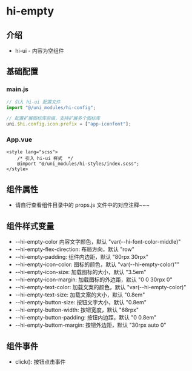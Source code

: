 # hi-empty

## 介绍

-   hi-ui - 内容为空组件

## 基础配置

### main.js

```javascript
// 引入 hi-ui 配置文件
import "@/uni_modules/hi-config";

// 配置扩展图标库前缀，支持扩展多个图标库
uni.$hi.config.icon.prefix = ["app-iconfont"];
```

### App.vue

```vue
<style lang="scss">
    /* 引入 hi-ui 样式  */
    @import "@/uni_modules/hi-styles/index.scss";
</style>
```

## 组件属性

-   请自行查看组件目录中的 props.js 文件中的对应注释~~~

## 组件样式变量

-   --hi-empty-color 内容文字颜色，默认 "var(--hi-font-color-middle)"
-   --hi-empty-flex-direction: 布局方向，默认 "row"
-   --hi-empty-padding: 组件内边距，默认 "80rpx 30rpx"
-   --hi-empty-icon-color: 图标的颜色，默认 "var(--hi-empty-color)""
-   --hi-empty-icon-size: 加载图标的大小，默认 "3.5em"
-   --hi-empty-icon-margin: 加载图标的外边距，默认 "0 0 30rpx 0"
-   --hi-empty-text-color: 加载文案的颜色，默认 "var(--hi-empty-color)"
-   --hi-empty-text-size: 加载文案的大小，默认 "0.8em"
-   --hi-empty-button-size: 按钮文字大小，默认 "0.8em"
-   --hi-empty-button-width: 按钮宽度，默认 "68rpx"
-   --hi-empty-button-padding: 按钮内边距，默认 "0 0.8em"
-   --hi-empty-buttom-margin: 按钮外边距，默认 "30rpx auto 0"

## 组件事件

-   click(): 按钮点击事件

